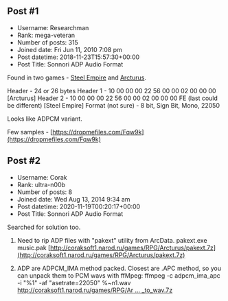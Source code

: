## Post #1
- Username: Researchman
- Rank: mega-veteran
- Number of posts: 315
- Joined date: Fri Jun 11, 2010 7:08 pm
- Post datetime: 2018-11-23T15:57:30+00:00
- Post Title: Sonnori ADP Audio Format

Found in two games - [Steel Empire](http://www.hardcoregaming101.net/korea/part2/company-sonnori.htm#steelempire) and [Arcturus](http://www.hardcoregaming101.net/korea/part2/company-sonnori.htm#arcturus).

Header - 24 or 26 bytes
Header 1 - 10 00 00 00 22 56 00 00 02 00 00 00 [Arcturus]
Header 2 - 10 00 00 00 22 56 00 00 02 00 00 00 FE (last could be different) [Steel Empire]
Format (not sure) - 8 bit, Sign Bit, Mono, 22050

Looks like ADPCM variant.

Few samples - [https://dropmefiles.com/Fqw9k](https://dropmefiles.com/Fqw9k)
## Post #2
- Username: Corak
- Rank: ultra-n00b
- Number of posts: 8
- Joined date: Wed Aug 13, 2014 9:34 am
- Post datetime: 2020-11-19T00:20:17+00:00
- Post Title: Sonnori ADP Audio Format

Searched for solution too.
1. Need to rip ADP files with "pakext" utility from ArcData.
pakext.exe music.pak
[http://coraksoft1.narod.ru/games/RPG/Arcturus/pakext.7z](http://coraksoft1.narod.ru/games/RPG/Arcturus/pakext.7z)

2. ADP are ADPCM_IMA method packed. Closest are .APC method, so you can unpack them to PCM wavs with ffMpeg:
ffmpeg -c adpcm_ima_apc -i "%1" -af "asetrate=22050" %~n1.wav
[http://coraksoft1.narod.ru/games/RPG/Ar ... _to_wav.7z](http://coraksoft1.narod.ru/games/RPG/Arcturus/ffmpeg_adp_to_wav.7z)
